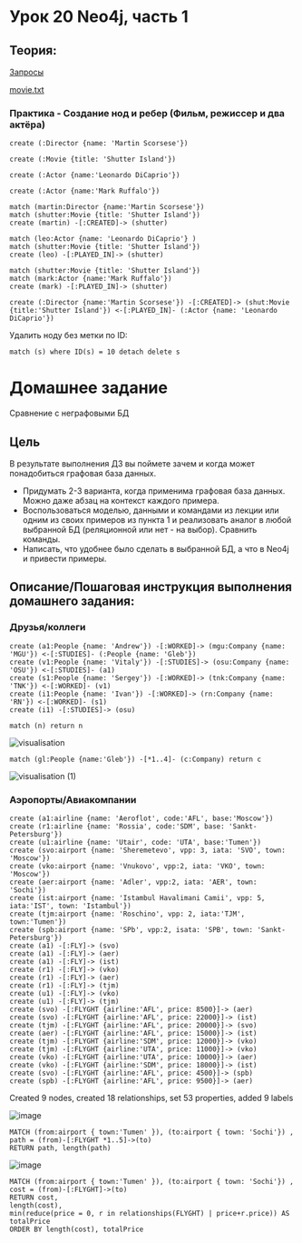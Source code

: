 # Урок 20 Neo4j, часть 1

## Теория:
[Запросы](neo4j_p1.md)

[movie.txt](movie.txt)


### Практика - Создание нод и ребер (Фильм, режиссер и два актёра)
```cypher
create (:Director {name: 'Martin Scorsese'})

create (:Movie {title: 'Shutter Island'})

create (:Actor {name:'Leonardo DiCaprio'})

create (:Actor {name:'Mark Ruffalo'})

match (martin:Director {name:'Martin Scorsese'})
match (shutter:Movie {title: 'Shutter Island'})
create (martin) -[:CREATED]-> (shutter)

match (leo:Actor {name: 'Leonardo DiCaprio'} )
match (shutter:Movie {title: 'Shutter Island'})
create (leo) -[:PLAYED_IN]-> (shutter)

match (shutter:Movie {title: 'Shutter Island'})
match (mark:Actor {name:'Mark Ruffalo'})
create (mark) -[:PLAYED_IN]-> (shutter)
```

```cypher
create (:Director {name:'Martin Scorsese'}) -[:CREATED]-> (shut:Movie {title:'Shutter Island'}) <-[:PLAYED_IN]- (:Actor {name: 'Leonardo DiCaprio'})

```

Удалить ноду без метки по ID:
```cypher
match (s) where ID(s) = 10 detach delete s
```

# Домашнее задание

Сравнение с неграфовыми БД

## Цель

В результате выполнения ДЗ вы поймете зачем и когда может понадобиться графовая база данных.

- Придумать 2-3 варианта, когда применима графовая база данных. Можно даже абзац на контекст каждого примера.
- Воспользоваться моделью, данными и командами из лекции или одним из своих примеров из пункта 1 и реализовать аналог в любой выбранной БД (реляционной или нет - на выбор). Сравнить команды.
- Написать, что удобнее было сделать в выбранной БД, а что в Neo4j и привести примеры.

## Описание/Пошаговая инструкция выполнения домашнего задания:

### Друзья/коллеги

```cypher
create (a1:People {name: 'Andrew'}) -[:WORKED]-> (mgu:Company {name: 'MGU'}) <-[:STUDIES]- (:People {name: 'Gleb'})
create (v1:People {name: 'Vitaly'}) -[:STUDIES]-> (osu:Company {name: 'OSU'}) <-[:STUDIES]- (a1)
create (s1:People {name: 'Sergey'}) -[:WORKED]-> (tnk:Company {name: 'TNK'}) <-[:WORKED]- (v1)
create (i1:People {name: 'Ivan'}) -[:WORKED]-> (rn:Company {name: 'RN'}) <-[:WORKED]- (s1)
create (i1) -[:STUDIES]-> (osu)
```

```cypher
match (n) return n
```

![visualisation](https://github.com/ada04/NoSQL/assets/40420948/62e2a85b-d324-433d-ba16-d11ff25033e5)

```cypher
match (gl:People {name:'Gleb'}) -[*1..4]- (c:Company) return c
```

![visualisation (1)](https://github.com/ada04/NoSQL/assets/40420948/605eeb91-153c-4de3-ac7c-b4e2febb2438)

### Аэропорты/Авиакомпании

```cypher
create (a1:airline {name: 'Aeroflot', code:'AFL', base:'Moscow'})
create (r1:airline {name: 'Rossia', code:'SDM', base: 'Sankt-Petersburg'})
create (u1:airline {name: 'Utair', code: 'UTA', base:'Tumen'})
create (svo:airport {name: 'Sheremetevo', vpp: 3, iata: 'SVO', town: 'Moscow'})
create (vko:airport {name: 'Vnukovo', vpp:2, iata: 'VKO', town: 'Moscow'})
create (aer:airport {name: 'Adler', vpp:2, iata: 'AER', town: 'Sochi'})
create (ist:airport {name: 'Istambul Havalimani Camii', vpp: 5, iata:'IST', town: 'Istambul'})
create (tjm:airport {name: 'Roschino', vpp: 2, iata:'TJM', town:'Tumen'})
create (spb:airport {name: 'SPb', vpp:2, isata: 'SPB', town: 'Sankt-Petersburg'})
create (a1) -[:FLY]-> (svo)
create (a1) -[:FLY]-> (aer)
create (a1) -[:FLY]-> (ist)
create (r1) -[:FLY]-> (vko)
create (r1) -[:FLY]-> (aer)
create (r1) -[:FLY]-> (tjm)
create (u1) -[:FLY]-> (vko)
create (u1) -[:FLY]-> (tjm)
create (svo) -[:FLYGHT {airline:'AFL', price: 8500}]-> (aer)
create (svo) -[:FLYGHT {airline:'AFL', price: 22000}]-> (ist)
create (tjm) -[:FLYGHT {airline:'AFL', price: 20000}]-> (svo)
create (aer) -[:FLYGHT {airline:'AFL', price: 15000}]-> (ist)
create (tjm) -[:FLYGHT {airline:'SDM', price: 12000}]-> (vko)
create (tjm) -[:FLYGHT {airline:'UTA', price: 11000}]-> (vko)
create (vko) -[:FLYGHT {airline:'UTA', price: 10000}]-> (aer)
create (vko) -[:FLYGHT {airline:'SDM', price: 18000}]-> (ist)
create (svo) -[:FLYGHT {airline:'AFL', price: 4500}]-> (spb)
create (spb) -[:FLYGHT {airline:'AFL', price: 9500}]-> (aer)
```

Created 9 nodes, created 18 relationships, set 53 properties, added 9 labels

![image](https://github.com/ada04/NoSQL/assets/40420948/28f82d28-d109-4d2a-8f45-a30c09b1c24f)

```cypher
MATCH (from:airport { town:'Tumen' }), (to:airport { town: 'Sochi'}) , path = (from)-[:FLYGHT *1..5]->(to) 
RETURN path, length(path)
```

![image](https://github.com/ada04/NoSQL/assets/40420948/fa8796da-d347-4475-9f05-8e65ea3e588c)




```cypher
MATCH (from:airport { town:'Tumen' }), (to:airport { town: 'Sochi'}) , cost = (from)-[:FLYGHT]->(to) 
RETURN cost, 
length(cost),  
min(reduce(price = 0, r in relationships(FLYGHT) | price+r.price)) AS totalPrice
ORDER BY length(cost), totalPrice
```
